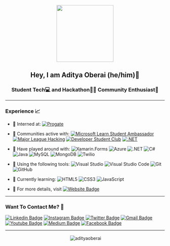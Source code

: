 <p align="center">
    <img src="Assets/Aditya.png" width="180">
</p>
<h2 align="center"> Hey, I am Aditya Oberai (he/him)👋 </h2>
<h3 align="center"> Student Tech💻 and Hackathon👨‍💻 Community Enthusiast💝 </h3>

---

### Experience 📈

- 🤵 Interned at: [![Progate](http://img.shields.io/badge/-Progate-purple?style=plastic&logo=progate&logoColor=white&link=https://progate.com/)](https://progate.com/)
- 🙌 Communities active with: [![Microsoft Learn Student Ambassador](https://img.shields.io/badge/-Microsoft_Learn_Student_Ambassador-blue?style=plastic&logo=microsoft&link=https://studentambassadors.microsoft.com)](https://studentambassadors.microsoft.com) [![Major League Hacking](http://img.shields.io/badge/-Major_League_Hacking-white?style=plastic&logo=mlh&link=https://mlh.io/)](https://mlh.io/) [![Developer Student Club](https://img.shields.io/badge/-Developer_Student_Club_Amity_University-red?style=plastic&logo=google&logoColor=white&link=https://bit.ly/dsc-amity-discord)](https://bit.ly/dsc-amity-discord) [![.NET](http://img.shields.io/badge/-.NET_Foundation-purple?style=plastic&logo=.Net&logoColor=white&link=https://dotnetfoundation.org/)](https://dotnetfoundation.org/)

- 🔭 Have played around with: ![Xamarin.Forms](https://img.shields.io/badge/-Xamarin.Forms-blue?style=plastic&logo=xamarin&logoColor=white) ![Azure](https://img.shields.io/badge/-Microsoft_Azure-azure?style=plastic&logo=microsoft-azure&logoColor=blue) ![.NET](http://img.shields.io/badge/-.NET-purple?style=plastic&logo=.Net&logoColor=white) ![C#](http://img.shields.io/badge/-C%23-orange?style=plastic&logo=c-sharp&logoColor=white) ![Java](https://img.shields.io/badge/-Java-red?style=plastic&logo=java&logoColor=white) ![MySQL](https://img.shields.io/badge/-MySQL-yellow?style=plastic&amp;logo=mysql&amp;logoColor=white) ![MongoDB](https://img.shields.io/badge/-MongoDB-white?style=plastic&logo=mongodb) ![Twilio](https://img.shields.io/badge/-Twilio-navy?style=plastic&logo=twilio)

- 🔧 Using the following tools: ![Visual Studio](https://img.shields.io/badge/-Visual_Studio-violet?style=plastic&logo=visual-studio) ![Visual Studio Code](https://img.shields.io/badge/-VS_Code-blue?style=plastic&logo=visual-studio-code) ![Git](https://img.shields.io/badge/-Git-orange?style=plastic&logo=git&logoColor=white) ![GitHub](https://img.shields.io/badge/-GitHub-purple?style=plastic&logo=github)

- 🌱 Currently learning: ![HTML5](https://img.shields.io/badge/-HTML5-E34F26?style=plastic&logo=html5&logoColor=white) ![CSS3](https://img.shields.io/badge/-CSS3-1572B6?style=plastic&logo=css3) ![JavaScript](https://img.shields.io/badge/-JavaScript-purple?style=plastic&logo=javascript) 

- 📜 For more details, visit [![Website Badge](https://img.shields.io/badge/-My_Website-blue?style=plastic&logo=Website&logoColor=white)](https://adityaoberai.live)

---

### Want To Contact Me? 📱

[![Linkedin Badge](https://img.shields.io/badge/-Aditya_Oberai-blue?style=plastic&logo=Linkedin&logoColor=white&link=https://www.linkedin.com/in/adityaoberai1/)](https://www.linkedin.com/in/adityaoberai1/)
[![Instagram Badge](https://img.shields.io/badge/-adityaoberai1-purple?style=plastic&logo=instagram&logoColor=white&link=https://instagram.com/adityaoberai1/)](https://instagram.com/adityaoberai1)
[![Twitter Badge](https://img.shields.io/badge/-adityaoberai1-blue?style=plastic&logo=Twitter&logoColor=white&link=https://twitter.com/adityaoberai1/)](https://twitter.com/adityaoberai1/)
[![Gmail Badge](https://img.shields.io/badge/adityaoberai1@gmail.com-white?style=plastic&logo=Gmail&logoColor=&link=mailto:adityaoberai1@gmail.com)](mailto:adityaoberai1@gmail.com)
[![Youtube Badge](https://img.shields.io/badge/-Aditya_Oberai-darkred?style=plastic&logo=youtube&logoColor=white&link=https://www.youtube.com/channel/UCTbP-EnvU0l76d2yIoiZruQ)](https://www.youtube.com/channel/UCTbP-EnvU0l76d2yIoiZruQ)
[![Medium Badge](https://img.shields.io/badge/-@adityaoberai1-black?style=plastic&labelColor=000000&logo=Medium&link=https://medium.com/@adityaoberai1/)](https://medium.com/@adityaoberai1)
[![Facebook Badge](https://img.shields.io/badge/-Aditya_Oberai-blue?style=plastic&logo=Facebook&logoColor=white&link=https://facebook.com/aoberai23)](https://www.facebook.com/aoberai23/)


---

<p align="center">&nbsp;<img align="center" src="https://github-readme-stats.vercel.app/api?username=adityaoberai&show_icons=true" alt="adityaoberai" /></p>
